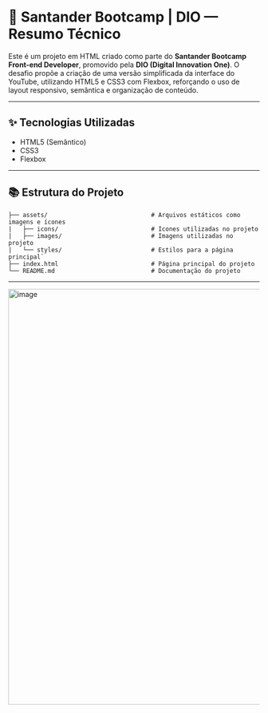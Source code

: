 # 🧠 Santander Bootcamp | DIO — Resumo Técnico

Este é um projeto em HTML criado como parte do **Santander Bootcamp Front-end Developer**, promovido pela **DIO (Digital Innovation One)**. O desafio propõe a criação de uma versão simplificada da interface do YouTube, utilizando HTML5 e CSS3 com Flexbox, reforçando o uso de layout responsivo, semântica e organização de conteúdo.

---

## ✨ Tecnologias Utilizadas

- HTML5 (Semântico)
- CSS3
- Flexbox
  
---

## 📚 Estrutura do Projeto
```
├── assets/                             # Arquivos estáticos como imagens e ícones
|   ├── icons/                          # Icones utilizadas no projeto
|   ├── images/                         # Imagens utilizadas no projeto
|   └── styles/                         # Estilos para a página principal`
├── index.html                          # Página principal do projeto
└── README.md                           # Documentação do projeto
```

---

<img width="1897" height="833" alt="image" src="https://github.com/user-attachments/assets/59087cea-1cd9-4369-ae25-50c8a5da4780" />

